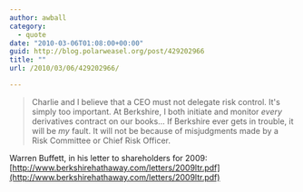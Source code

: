 ```yaml
---
author: awball
category:
  - quote
date: "2010-03-06T01:08:00+00:00"
guid: http://blog.polarweasel.org/post/429202966
title: ""
url: /2010/03/06/429202966/

---
```

> Charlie and I believe that a CEO must not delegate risk control. It's simply too important. At Berkshire, I both initiate and monitor _every_ derivatives contract on our books… If Berkshire ever gets in trouble, it will be _my_ fault. It will not be because of misjudgments made by a Risk Committee or Chief Risk Officer.

 Warren Buffett, in his letter to shareholders for 2009: [http://www.berkshirehathaway.com/letters/2009ltr.pdf](http://www.berkshirehathaway.com/letters/2009ltr.pdf)
